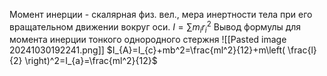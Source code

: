 Момент инерции - скалярная физ. вел., мера инертности тела при его вращательном движении вокруг оси. $I=\sum m_{i}r_{i}^2$
Вывод формулы для момента инерции тонкого однородного стержня
	![[Pasted image 20241030192241.png]]
	$I_{A}=I_{c}+mb^2=\frac{ml^2}{12}+m\left( \frac{l}{2} \right)^2=I_{a}=\frac{ml^2}{12}$
	